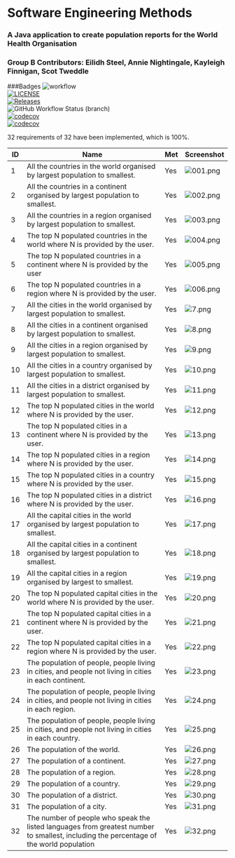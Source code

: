 # Software Engineering Methods
### A Java application to create population reports for the World Health Organisation
### Group B Contributors: Eilidh Steel, Annie Nightingale, Kayleigh Finnigan, Scot Tweddle
###Badges
![workflow](https://github.com/eilidhsteel/semGroup/actions/workflows/main.yml/badge.svg) <br />
[![LICENSE](https://img.shields.io/github/license/eilidhsteel/semGroup.svg?style=flat-square)](https://github.com/eilidhsteel/semGroup/blob/master/LICENSE) <br />
[![Releases](https://img.shields.io/github/release/eilidhsteel/semGroup/all.svg?style=flat-square)](https://github.com/eilidhsteel/semGroup/releases) <br />
![GitHub Workflow Status (branch)](https://img.shields.io/github/workflow/status/eilidhsteel/semGroup/A%20workflow%20for%20my%20Hello%20World%20App/develop) <br />
[![codecov](https://codecov.io/gh/eilidhsteel/semGroup/branch/master/graph/badge.svg?token=8QLQN8HV4K)](https://codecov.io/gh/eilidhsteel/semGroup) <br />
[![codecov](https://codecov.io/gh/eilidhsteel/semGroup/branch/develop/graph/badge.svg?token=8QLQN8HV4K)](https://codecov.io/gh/eilidhsteel/semGroup) <br />

32 requirements of 32 have been implemented, which is 100%.

| ID | Name                                                                                                                                   | Met | Screenshot                                 |
|----|----------------------------------------------------------------------------------------------------------------------------------------|-----|--------------------------------------------|
| 1  | All the countries in the world organised by largest population to smallest.                                                            | Yes | ![001.png](submission-screenshots/001.png) |
| 2  | All the countries in a continent organised by largest population to smallest.                                                          | Yes | ![002.png](submission-screenshots/002.png) |
| 3  | All the countries in a region organised by largest population to smallest.                                                             | Yes | ![003.png](submission-screenshots/003.png) |
| 4  | The top N populated countries in the world where N is provided by the user.                                                            | Yes | ![004.png](submission-screenshots/004.png) |
| 5  | The top N populated countries in a continent where N is provided by the user                                                           | Yes | ![005.png](submission-screenshots/005.png) |
| 6  | The top N populated countries in a region where N is provided by the user.                                                             | Yes | ![006.png](submission-screenshots/006.png) |
| 7  | All the cities in the world organised by largest population to smallest.                                                               | Yes | ![7.png](submission-screenshots/7.png)     |
| 8  | All the cities in a continent organised by largest population to smallest.                                                             | Yes | ![8.png](submission-screenshots/8.png)     |
| 9  | All the cities in a region organised by largest population to smallest.                                                                | Yes | ![9.png](submission-screenshots/9.png)     |
| 10 | All the cities in a country organised by largest population to smallest.                                                               | Yes | ![10.png](submission-screenshots/10.png)   |
| 11 | All the cities in a district organised by largest population to smallest.                                                              | Yes | ![11.png](submission-screenshots/11.png)   |
| 12 | The top N populated cities in the world where N is provided by the user.                                                               | Yes | ![12.png](submission-screenshots/12.png)   |
| 13 | The top N populated cities in a continent where N is provided by the user.                                                             | Yes | ![13.png](submission-screenshots/13.png)   |
| 14 | The top N populated cities in a region where N is provided by the user.                                                                | Yes | ![14.png](submission-screenshots/14.png)   |
| 15 | The top N populated cities in a country where N is provided by the user.                                                               | Yes | ![15.png](submission-screenshots/15.png)   |
| 16 | The top N populated cities in a district where N is provided by the user.                                                              | Yes | ![16.png](submission-screenshots/16.png)   |
| 17 | All the capital cities in the world organised by largest population to smallest.                                                       | Yes | ![17.png](submission-screenshots/17.png)   |
| 18 | All the capital cities in a continent organised by largest population to smallest.                                                     | Yes | ![18.png](submission-screenshots/18.png)   |
| 19 | All the capital cities in a region organised by largest to smallest.                                                                   | Yes | ![19.png](submission-screenshots/19.png)   |
| 20 | The top N populated capital cities in the world where N is provided by the user.                                                       | Yes | ![20.png](submission-screenshots/20.png)   |
| 21 | The top N populated capital cities in a continent where N is provided by the user.                                                     | Yes | ![21.png](submission-screenshots/21.png)   |
| 22 | The top N populated capital cities in a region where N is provided by the user.                                                        | Yes | ![22.png](submission-screenshots/22.png)   |
| 23 | The population of people, people living in cities, and people not living in cities in each continent.                                  | Yes | ![23.png](submission-screenshots/23.png)   |
| 24 | The population of people, people living in cities, and people not living in cities in each region.                                     | Yes | ![24.png](submission-screenshots/24.png)   |
| 25 | The population of people, people living in cities, and people not living in cities in each country.                                    | Yes | ![25.png](submission-screenshots/25.png)   |
| 26 | The population of the world.                                                                                                           | Yes | ![26.png](submission-screenshots/26.png)   |
| 27 | The population of a continent.                                                                                                         | Yes | ![27.png](submission-screenshots/27.png)   |
| 28 | The population of a region.                                                                                                            | Yes | ![28.png](submission-screenshots/28.png)   |
| 29 | The population of a country.                                                                                                           | Yes | ![29.png](submission-screenshots/29.png)   |
| 30 | The population of a district.                                                                                                          | Yes | ![30.png](submission-screenshots/30.png)   |
| 31 | The population of a city.                                                                                                              | Yes | ![31.png](submission-screenshots/31.png)   |
| 32 | The number of people who speak the listed languages from greatest number to smallest, including the percentage of the world population | Yes | ![32.png](submission-screenshots/32.png)   |